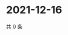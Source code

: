# 2021-12-16

共 0 条

<!-- BEGIN WEIBO -->
<!-- 最后更新时间 Thu Dec 16 2021 16:14:20 GMT+0800 (China Standard Time) -->

<!-- END WEIBO -->
